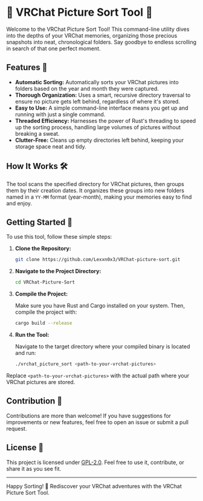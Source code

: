 
# 🌌 VRChat Picture Sort Tool 📂

Welcome to the VRChat Picture Sort Tool! This command-line utility dives into the depths of your VRChat memories, organizing those precious snapshots into neat, chronological folders. Say goodbye to endless scrolling in search of that one perfect moment.

## Features 🚀

- **Automatic Sorting:** Automatically sorts your VRChat pictures into folders based on the year and month they were captured.
- **Thorough Organization:** Uses a smart, recursive directory traversal to ensure no picture gets left behind, regardless of where it's stored.
- **Easy to Use:** A simple command-line interface means you get up and running with just a single command.
- **Threaded Efficiency:** Harnesses the power of Rust's threading to speed up the sorting process, handling large volumes of pictures without breaking a sweat.
- **Clutter-Free:** Cleans up empty directories left behind, keeping your storage space neat and tidy.

## How It Works 🛠️

The tool scans the specified directory for VRChat pictures, then groups them by their creation dates. It organizes these groups into new folders named in a `YY-MM` format (year-month), making your memories easy to find and enjoy.

## Getting Started 🚀

To use this tool, follow these simple steps:

1. **Clone the Repository:**

   ```bash
   git clone https://github.com/Lexxn0x3/VRChat-picture-sort.git
   ```

2. **Navigate to the Project Directory:**

   ```bash
   cd VRChat-Picture-Sort
   ```

3. **Compile the Project:**

   Make sure you have Rust and Cargo installed on your system. Then, compile the project with:

   ```bash
   cargo build --release
   ```

4. **Run the Tool:**

   Navigate to the target directory where your compiled binary is located and run:

   ```bash
   ./vrchat_picture_sort <path-to-your-vrchat-pictures>
   ```

Replace `<path-to-your-vrchat-pictures>` with the actual path where your VRChat pictures are stored.

## Contribution 🤝

Contributions are more than welcome! If you have suggestions for improvements or new features, feel free to open an issue or submit a pull request.

## License 📜

This project is licensed under [GPL-2.0](LICENSE). Feel free to use it, contribute, or share it as you see fit.

---

Happy Sorting! 🎉 Rediscover your VRChat adventures with the VRChat Picture Sort Tool.
